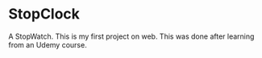 # StopClock
A StopWatch.
This is my first project on web.
This was done after learning from an Udemy course.

